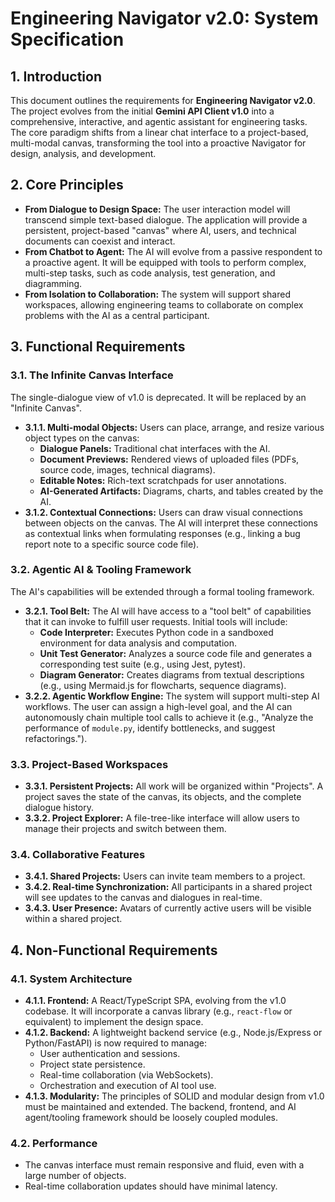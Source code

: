 # Engineering Navigator v2.0: System Specification

## 1. Introduction

This document outlines the requirements for **Engineering Navigator v2.0**. The project evolves from the initial **Gemini API Client v1.0** into a comprehensive, interactive, and agentic assistant for engineering tasks. The core paradigm shifts from a linear chat interface to a project-based, multi-modal canvas, transforming the tool into a proactive Navigator for design, analysis, and development.

## 2. Core Principles

*   **From Dialogue to Design Space:** The user interaction model will transcend simple text-based dialogue. The application will provide a persistent, project-based "canvas" where AI, users, and technical documents can coexist and interact.
*   **From Chatbot to Agent:** The AI will evolve from a passive respondent to a proactive agent. It will be equipped with tools to perform complex, multi-step tasks, such as code analysis, test generation, and diagramming.
*   **From Isolation to Collaboration:** The system will support shared workspaces, allowing engineering teams to collaborate on complex problems with the AI as a central participant.

## 3. Functional Requirements

### 3.1. The Infinite Canvas Interface

The single-dialogue view of v1.0 is deprecated. It will be replaced by an "Infinite Canvas".

*   **3.1.1. Multi-modal Objects:** Users can place, arrange, and resize various object types on the canvas:
    *   **Dialogue Panels:** Traditional chat interfaces with the AI.
    *   **Document Previews:** Rendered views of uploaded files (PDFs, source code, images, technical diagrams).
    *   **Editable Notes:** Rich-text scratchpads for user annotations.
    *   **AI-Generated Artifacts:** Diagrams, charts, and tables created by the AI.
*   **3.1.2. Contextual Connections:** Users can draw visual connections between objects on the canvas. The AI will interpret these connections as contextual links when formulating responses (e.g., linking a bug report note to a specific source code file).

### 3.2. Agentic AI & Tooling Framework

The AI's capabilities will be extended through a formal tooling framework.

*   **3.2.1. Tool Belt:** The AI will have access to a "tool belt" of capabilities that it can invoke to fulfill user requests. Initial tools will include:
    *   **Code Interpreter:** Executes Python code in a sandboxed environment for data analysis and computation.
    *   **Unit Test Generator:** Analyzes a source code file and generates a corresponding test suite (e.g., using Jest, pytest).
    *   **Diagram Generator:** Creates diagrams from textual descriptions (e.g., using Mermaid.js for flowcharts, sequence diagrams).
*   **3.2.2. Agentic Workflow Engine:** The system will support multi-step AI workflows. The user can assign a high-level goal, and the AI can autonomously chain multiple tool calls to achieve it (e.g., "Analyze the performance of `module.py`, identify bottlenecks, and suggest refactorings.").

### 3.3. Project-Based Workspaces

*   **3.3.1. Persistent Projects:** All work will be organized within "Projects". A project saves the state of the canvas, its objects, and the complete dialogue history.
*   **3.3.2. Project Explorer:** A file-tree-like interface will allow users to manage their projects and switch between them.

### 3.4. Collaborative Features

*   **3.4.1. Shared Projects:** Users can invite team members to a project.
*   **3.4.2. Real-time Synchronization:** All participants in a shared project will see updates to the canvas and dialogues in real-time.
*   **3.4.3. User Presence:** Avatars of currently active users will be visible within a shared project.

## 4. Non-Functional Requirements

### 4.1. System Architecture

*   **4.1.1. Frontend:** A React/TypeScript SPA, evolving from the v1.0 codebase. It will incorporate a canvas library (e.g., `react-flow` or equivalent) to implement the design space.
*   **4.1.2. Backend:** A lightweight backend service (e.g., Node.js/Express or Python/FastAPI) is now required to manage:
    *   User authentication and sessions.
    *   Project state persistence.
    *   Real-time collaboration (via WebSockets).
    *   Orchestration and execution of AI tool use.
*   **4.1.3. Modularity:** The principles of SOLID and modular design from v1.0 must be maintained and extended. The backend, frontend, and AI agent/tooling framework should be loosely coupled modules.

### 4.2. Performance

*   The canvas interface must remain responsive and fluid, even with a large number of objects.
*   Real-time collaboration updates should have minimal latency.
